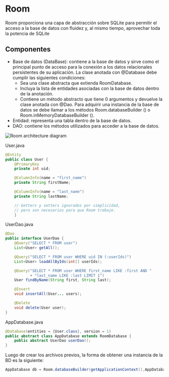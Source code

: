 
# Room

Room proporciona una capa de abstracción sobre SQLite para permitir el acceso a la base de datos con fluidez y, al mismo tiempo, aprovechar toda la potencia de SQLite

## Componentes

 - Base de datos (DataBase): contiene a la base de datos y sirve como el principal punto de acceso para la conexión a los datos relacionales persistentes de su aplicación.
La clase anotada con @Database debe cumplir las siguientes condiciones:
	 - Sea una clase abstracta que extienda RoomDatabase.
	 - Incluya la lista de entidades asociadas con la base de datos dentro de la anotación.
	 - Contiene un método abstracto que tiene 0 argumentos y devuelve la clase anotada con @Dao.
Para adquirir una instancia de la base de datos se debe llamar a los métodos Room.databaseBuilder () o Room.inMemoryDatabaseBuilder ().
 - Entidad: representa una tabla dentro de la base de datos.
 - DAO: contiene los métodos utilizados para acceder a la base de datos.

![Room architecture diagram](https://github.com/BrainFriendly/ab-android-intermediate/tree/L2-Persistence/images)

User.java
```java
@Entity
public class User {
    @PrimaryKey
    private int uid;

    @ColumnInfo(name = "first_name")
    private String firstName;

    @ColumnInfo(name = "last_name")
    private String lastName;

    // Getters y setters ignorados por simplicidad,
    // pero son necesarios para que Room trabaje.
	}
```

UserDao.java
```java
@Dao
public interface UserDao {
    @Query("SELECT * FROM user")
    List<User> getAll();

    @Query("SELECT * FROM user WHERE uid IN (:userIds)")
    List<User> loadAllByIds(int[] userIds);

    @Query("SELECT * FROM user WHERE first_name LIKE :first AND "
           + "last_name LIKE :last LIMIT 1")
    User findByName(String first, String last);

    @Insert
    void insertAll(User... users);

    @Delete
    void delete(User user);
}
```

AppDatabase.java
```java
@Database(entities = {User.class}, version = 1)
public abstract class AppDatabase extends RoomDatabase {
    public abstract UserDao userDao();
}
```

Luego de crear los archivos previos, la forma de obtener una instancia de la BD es la siguiente:
```java
AppDatabase db = Room.databaseBuilder(getApplicationContext(),AppDatabase.class, "database-name").build();
```
